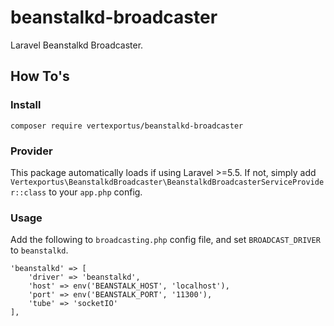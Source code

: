 # beanstalkd-broadcaster

Laravel Beanstalkd Broadcaster.

## How To's

### Install

`composer require vertexportus/beanstalkd-broadcaster`

### Provider

This package automatically loads if using Laravel >=5.5. If not, simply add `Vertexportus\BeanstalkdBroadcaster\BeanstalkdBroadcasterServiceProvider::class` to your `app.php` config.

### Usage

Add the following to `broadcasting.php` config file, and set `BROADCAST_DRIVER` to `beanstalkd`.

```
'beanstalkd' => [
    'driver' => 'beanstalkd',
    'host' => env('BEANSTALK_HOST', 'localhost'),
    'port' => env('BEANSTALK_PORT', '11300'),
    'tube' => 'socketIO'
],
```